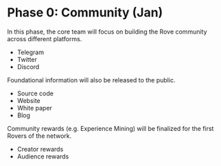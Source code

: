 # Phase 0: Community (Jan)

In this phase, the core team will focus on building the Rove community across different platforms.

* Telegram&#x20;
* Twitter&#x20;
* Discord&#x20;

Foundational information will also be released to the public.

* Source code
* Website
* White paper
* Blog

Community rewards (e.g. Experience Mining) will be finalized for the first Rovers of the network.

* Creator rewards
* Audience rewards
